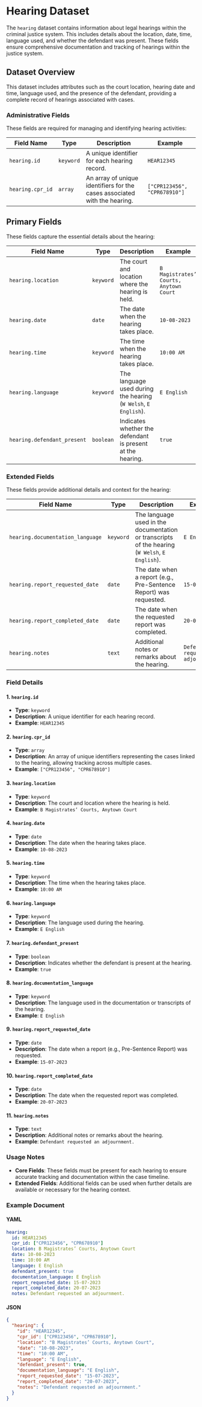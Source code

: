 # Hearing Dataset

The `hearing` dataset contains information about legal hearings within the criminal justice system. This includes details about the location, date, time, language used, and whether the defendant was present. These fields ensure comprehensive documentation and tracking of hearings within the justice system.

## Dataset Overview

This dataset includes attributes such as the court location, hearing date and time, language used, and the presence of the defendant, providing a complete record of hearings associated with cases.

### Administrative Fields

These fields are required for managing and identifying hearing activities:

| Field Name                    | Type      | Description                                                                 | Example                     |
|------------------------------|-----------|-----------------------------------------------------------------------------|-----------------------------|
| `hearing.id`                 | `keyword` | A unique identifier for each hearing record.                                | `HEAR12345`                 |
| `hearing.cpr_id`             | `array`   | An array of unique identifiers for the cases associated with the hearing.   | `["CPR123456", "CPR678910"]`|

## Primary Fields

These fields capture the essential details about the hearing:

| Field Name                    | Type      | Description                                                                 | Example                     |
|------------------------------|-----------|-----------------------------------------------------------------------------|-----------------------------|
| `hearing.location`           | `keyword` | The court and location where the hearing is held.                           | `B Magistrates’ Courts, Anytown Court`|
| `hearing.date`               | `date`    | The date when the hearing takes place.                                      | `10-08-2023`                |
| `hearing.time`               | `keyword` | The time when the hearing takes place.                                      | `10:00 AM`                  |
| `hearing.language`           | `keyword` | The language used during the hearing (`W Welsh`, `E English`).              | `E English`                 |
| `hearing.defendant_present`  | `boolean` | Indicates whether the defendant is present at the hearing.                  | `true`                      |

### Extended Fields

These fields provide additional details and context for the hearing:

| Field Name                    | Type      | Description                                                                 | Example                     |
|------------------------------|-----------|-----------------------------------------------------------------------------|-----------------------------|
| `hearing.documentation_language` | `keyword` | The language used in the documentation or transcripts of the hearing (`W Welsh`, `E English`).         | `E English`                   |
| `hearing.report_requested_date` | `date`    | The date when a report (e.g., Pre-Sentence Report) was requested.           | `15-07-2023`                |
| `hearing.report_completed_date` | `date`    | The date when the requested report was completed.                           | `20-07-2023`                |
| `hearing.notes`              | `text`    | Additional notes or remarks about the hearing.                              | `Defendant requested an adjournment.` |

### Field Details

#### 1. `hearing.id`
- **Type**: `keyword`
- **Description**: A unique identifier for each hearing record.
- **Example**: `HEAR12345`

#### 2. `hearing.cpr_id`
- **Type**: `array`
- **Description**: An array of unique identifiers representing the cases linked to the hearing, allowing tracking across multiple cases.
- **Example**: `["CPR123456", "CPR678910"]`

#### 3. `hearing.location`
- **Type**: `keyword`
- **Description**: The court and location where the hearing is held.
- **Example**: `B Magistrates’ Courts, Anytown Court`

#### 4. `hearing.date`
- **Type**: `date`
- **Description**: The date when the hearing takes place.
- **Example**: `10-08-2023`

#### 5. `hearing.time`
- **Type**: `keyword`
- **Description**: The time when the hearing takes place.
- **Example**: `10:00 AM`

#### 6. `hearing.language`
- **Type**: `keyword`
- **Description**: The language used during the hearing.
- **Example**: `E English`

#### 7. `hearing.defendant_present`
- **Type**: `boolean`
- **Description**: Indicates whether the defendant is present at the hearing.
- **Example**: `true`

#### 8. `hearing.documentation_language`
- **Type**: `keyword`
- **Description**: The language used in the documentation or transcripts of the hearing.
- **Example**: `E English`

#### 9. `hearing.report_requested_date`
- **Type**: `date`
- **Description**: The date when a report (e.g., Pre-Sentence Report) was requested.
- **Example**: `15-07-2023`

#### 10. `hearing.report_completed_date`
- **Type**: `date`
- **Description**: The date when the requested report was completed.
- **Example**: `20-07-2023`

#### 11. `hearing.notes`
- **Type**: `text`
- **Description**: Additional notes or remarks about the hearing.
- **Example**: `Defendant requested an adjournment.`

### Usage Notes

- **Core Fields**: These fields must be present for each hearing to ensure accurate tracking and documentation within the case timeline.
- **Extended Fields**: Additional fields can be used when further details are available or necessary for the hearing context.

### Example Document

#### YAML

```yaml
hearing:
  id: HEAR12345
  cpr_id: ["CPR123456", "CPR678910"]
  location: B Magistrates’ Courts, Anytown Court
  date: 10-08-2023
  time: 10:00 AM
  language: E English
  defendant_present: true
  documentation_language: E English
  report_requested_date: 15-07-2023
  report_completed_date: 20-07-2023
  notes: Defendant requested an adjournment.
```

#### JSON

```json
{
  "hearing": {
    "id": "HEAR12345",
    "cpr_id": ["CPR123456", "CPR678910"],
    "location": "B Magistrates’ Courts, Anytown Court",
    "date": "10-08-2023",
    "time": "10:00 AM",
    "language": "E English",
    "defendant_present": true,
    "documentation_language": "E English",
    "report_requested_date": "15-07-2023",
    "report_completed_date": "20-07-2023",
    "notes": "Defendant requested an adjournment."
  }
}
```